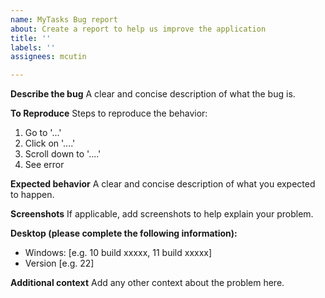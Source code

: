 ```yaml
---
name: MyTasks Bug report
about: Create a report to help us improve the application
title: ''
labels: ''
assignees: mcutin

---
```


**Describe the bug**
A clear and concise description of what the bug is.

**To Reproduce**
Steps to reproduce the behavior:
1. Go to '...'
2. Click on '....'
3. Scroll down to '....'
4. See error

**Expected behavior**
A clear and concise description of what you expected to happen.

**Screenshots**
If applicable, add screenshots to help explain your problem.

**Desktop (please complete the following information):**
 - Windows: [e.g. 10 build xxxxx, 11 build xxxxx]
 - Version [e.g. 22]

**Additional context**
Add any other context about the problem here.
